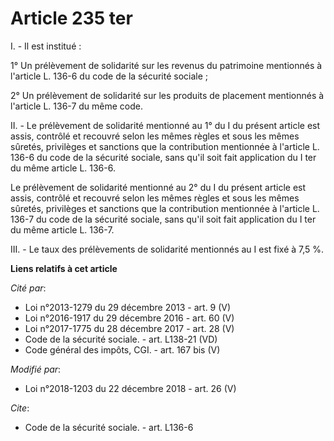 # Article 235 ter

I. - Il est institué :

1° Un prélèvement de solidarité sur les revenus du patrimoine mentionnés à l'article L. 136-6 du code de la sécurité
sociale ;

2° Un prélèvement de solidarité sur les produits de placement mentionnés à l'article L. 136-7 du même code.

II. - Le prélèvement de solidarité mentionné au 1° du I du présent article est assis, contrôlé et recouvré selon les mêmes
règles et sous les mêmes sûretés, privilèges et sanctions que la contribution mentionnée à l'article L. 136-6 du code de la
sécurité sociale, sans qu'il soit fait application du I ter du même article L. 136-6.

Le prélèvement de solidarité mentionné au 2° du I du présent article est assis, contrôlé et recouvré selon les mêmes règles
et sous les mêmes sûretés, privilèges et sanctions que la contribution mentionnée à l'article L. 136-7 du code de la sécurité
sociale, sans qu'il soit fait application du I ter du même article L. 136-7.

III. - Le taux des prélèvements de solidarité mentionnés au I est fixé à 7,5 %.

**Liens relatifs à cet article**

_Cité par_:

  - Loi n°2013-1279 du 29 décembre 2013 - art. 9 (V)
  - Loi n°2016-1917 du 29 décembre 2016 - art. 60 (V)
  - Loi n°2017-1775 du 28 décembre 2017 - art. 28 (V)
  - Code de la sécurité sociale. - art. L138-21 (VD)
  - Code général des impôts, CGI. - art. 167 bis (V)

_Modifié par_:

  - Loi n°2018-1203 du 22 décembre 2018 - art. 26 (V)

_Cite_:

  - Code de la sécurité sociale. - art. L136-6
